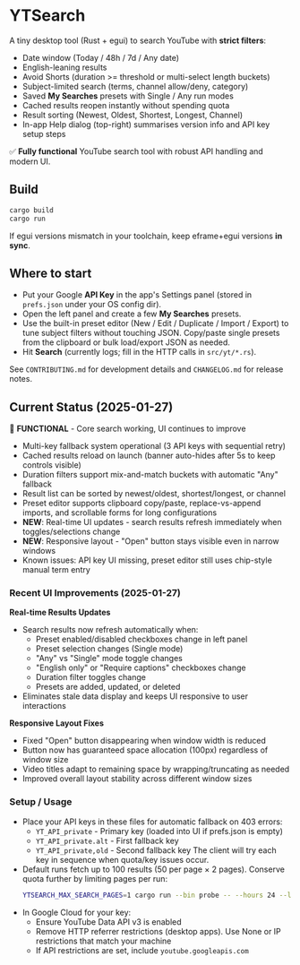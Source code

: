 # YTSearch

A tiny desktop tool (Rust + egui) to search YouTube with **strict filters**:
- Date window (Today / 48h / 7d / Any date)
- English-leaning results
- Avoid Shorts (duration >= threshold or multi-select length buckets)
- Subject-limited search (terms, channel allow/deny, category)
- Saved **My Searches** presets with Single / Any run modes
- Cached results reopen instantly without spending quota
- Result sorting (Newest, Oldest, Shortest, Longest, Channel)
- In-app Help dialog (top-right) summarises version info and API key setup steps

✅ **Fully functional** YouTube search tool with robust API handling and modern UI.

## Build

```bash
cargo build
cargo run
```

If egui versions mismatch in your toolchain, keep eframe+egui versions **in sync**.

## Where to start

- Put your Google **API Key** in the app's Settings panel (stored in `prefs.json` under your OS config dir).
- Open the left panel and create a few **My Searches** presets.
- Use the built-in preset editor (New / Edit / Duplicate / Import / Export) to tune subject filters without touching JSON. Copy/paste single presets from the clipboard or bulk load/export JSON as needed.
- Hit **Search** (currently logs; fill in the HTTP calls in `src/yt/*.rs`).

See `CONTRIBUTING.md` for development details and `CHANGELOG.md` for release notes.

## Current Status (2025-01-27)

🚧 **FUNCTIONAL** - Core search working, UI continues to improve
- Multi-key fallback system operational (3 API keys with sequential retry)
- Cached results reload on launch (banner auto-hides after 5s to keep controls visible)
- Duration filters support mix-and-match buckets with automatic "Any" fallback
- Result list can be sorted by newest/oldest, shortest/longest, or channel
- Preset editor supports clipboard copy/paste, replace-vs-append imports, and scrollable forms for long configurations
- **NEW**: Real-time UI updates - search results refresh immediately when toggles/selections change
- **NEW**: Responsive layout - "Open" button stays visible even in narrow windows
- Known issues: API key UI missing, preset editor still uses chip-style manual term entry

### Recent UI Improvements (2025-01-27)

**Real-time Results Updates**
- Search results now refresh automatically when:
  - Preset enabled/disabled checkboxes change in left panel
  - Preset selection changes (Single mode)
  - "Any" vs "Single" mode toggle changes
  - "English only" or "Require captions" checkboxes change
  - Duration filter toggles change
  - Presets are added, updated, or deleted
- Eliminates stale data display and keeps UI responsive to user interactions

**Responsive Layout Fixes**
- Fixed "Open" button disappearing when window width is reduced
- Button now has guaranteed space allocation (100px) regardless of window size
- Video titles adapt to remaining space by wrapping/truncating as needed
- Improved overall layout stability across different window sizes

### Setup / Usage

- Place your API keys in these files for automatic fallback on 403 errors:
  - `YT_API_private` - Primary key (loaded into UI if prefs.json is empty)
  - `YT_API_private.alt` - First fallback key  
  - `YT_API_private,old` - Second fallback key
  The client will try each key in sequence when quota/key issues occur.
- Default runs fetch up to 100 results (50 per page × 2 pages). Conserve quota further by limiting pages per run:
  ```bash
  YTSEARCH_MAX_SEARCH_PAGES=1 cargo run --bin probe -- --hours 24 --limit 5
  ```
- In Google Cloud for your key:
  - Ensure YouTube Data API v3 is enabled
  - Remove HTTP referrer restrictions (desktop apps). Use None or IP restrictions that match your machine
  - If API restrictions are set, include `youtube.googleapis.com`
